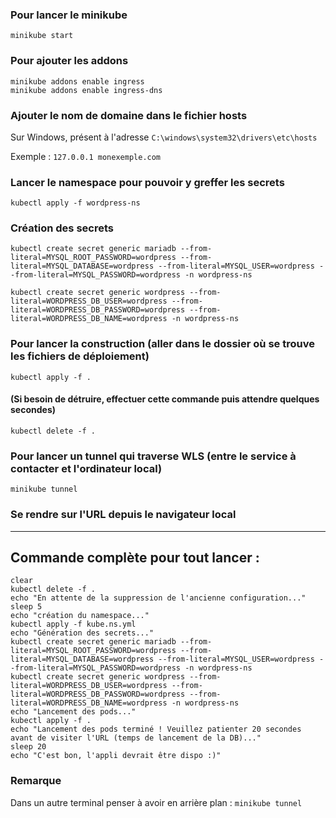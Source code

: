 ### Pour lancer le minikube

`minikube start`

### Pour ajouter les addons

```
minikube addons enable ingress
minikube addons enable ingress-dns
```

### Ajouter le nom de domaine dans le fichier hosts

Sur Windows, présent à l'adresse `C:\windows\system32\drivers\etc\hosts`

Exemple :
`127.0.0.1 monexemple.com`

### Lancer le namespace pour pouvoir y greffer les secrets

`kubectl apply -f wordpress-ns`

### Création des secrets
```
kubectl create secret generic mariadb --from-literal=MYSQL_ROOT_PASSWORD=wordpress --from-literal=MYSQL_DATABASE=wordpress --from-literal=MYSQL_USER=wordpress --from-literal=MYSQL_PASSWORD=wordpress -n wordpress-ns

kubectl create secret generic wordpress --from-literal=WORDPRESS_DB_USER=wordpress --from-literal=WORDPRESS_DB_PASSWORD=wordpress --from-literal=WORDPRESS_DB_NAME=wordpress -n wordpress-ns
```

### Pour lancer la construction (aller dans le dossier où se trouve les fichiers de déploiement)

`kubectl apply -f .`

#### (Si besoin de détruire, effectuer cette commande puis attendre quelques secondes)

`kubectl delete -f .`

### Pour lancer un tunnel qui traverse WLS (entre le service à contacter et l'ordinateur local)

`minikube tunnel`


### Se rendre sur l'URL depuis le navigateur local

---------------------------

## Commande complète pour tout lancer :
```
clear
kubectl delete -f .
echo "En attente de la suppression de l'ancienne configuration..."
sleep 5
echo "création du namespace..."
kubectl apply -f kube.ns.yml
echo "Génération des secrets..."
kubectl create secret generic mariadb --from-literal=MYSQL_ROOT_PASSWORD=wordpress --from-literal=MYSQL_DATABASE=wordpress --from-literal=MYSQL_USER=wordpress --from-literal=MYSQL_PASSWORD=wordpress -n wordpress-ns 
kubectl create secret generic wordpress --from-literal=WORDPRESS_DB_USER=wordpress --from-literal=WORDPRESS_DB_PASSWORD=wordpress --from-literal=WORDPRESS_DB_NAME=wordpress -n wordpress-ns
echo "Lancement des pods..."
kubectl apply -f . 
echo "Lancement des pods terminé ! Veuillez patienter 20 secondes avant de visiter l'URL (temps de lancement de la DB)..."
sleep 20
echo "C'est bon, l'appli devrait être dispo :)"

```

### Remarque
Dans un autre terminal penser à avoir en arrière plan :
`minikube tunnel`

